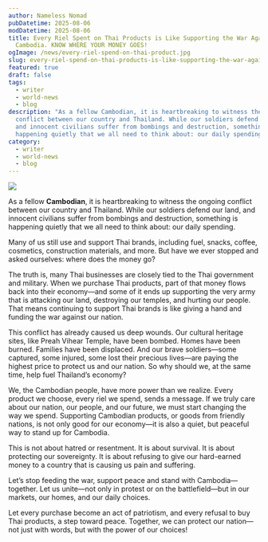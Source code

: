 ```yaml
---
author: Nameless Nomad
pubDatetime: 2025-08-06
modDatetime: 2025-08-06
title: Every Riel Spent on Thai Products is Like Supporting the War Against
  Cambodia. KNOW WHERE YOUR MONEY GOES!
ogImage: /news/every-riel-spend-on-thai-product.jpg
slug: every-riel-spend-on-thai-products-is-like-supporting-the-war-against-cambodia
featured: true
draft: false
tags:
  - writer
  - world-news
  - blog
description: "As a fellow Cambodian, it is heartbreaking to witness the ongoing
  conflict between our country and Thailand. While our soldiers defend our land,
  and innocent civilians suffer from bombings and destruction, something is
  happening quietly that we all need to think about: our daily spending. "
category:
  - writer
  - world-news
  - blog
---
```


![](/news/every-riel-spend-on-thai-product.jpg)

As a fellow **Cambodian**, it is heartbreaking to witness the ongoing conflict between our country and Thailand. While our soldiers defend our land, and innocent civilians suffer from bombings and destruction, something is happening quietly that we all need to think about: our daily spending.

Many of us still use and support Thai brands, including fuel, snacks, coffee, cosmetics, construction materials, and more. But have we ever stopped and asked ourselves: where does the money go?

The truth is, many Thai businesses are closely tied to the Thai government and military. When we purchase Thai products, part of that money flows back into their economy—and some of it ends up supporting the very army that is attacking our land, destroying our temples, and hurting our people. That means continuing to support Thai brands is like giving a hand and funding the war against our nation.

This conflict has already caused us deep wounds. Our cultural heritage sites, like Preah Vihear Temple, have been bombed. Homes have been burned. Families have been displaced. And our brave soldiers—some captured, some injured, some lost their precious lives—are paying the highest price to protect us and our nation. So why should we, at the same time, help fuel Thailand’s economy?

We, the Cambodian people, have more power than we realize. Every product we choose, every riel we spend, sends a message. If we truly care about our nation, our people, and our future, we must start changing the way we spend. Supporting Cambodian products, or goods from friendly nations, is not only good for our economy—it is also a quiet, but peaceful way to stand up for Cambodia.

This is not about hatred or resentment. It is about survival. It is about protecting our sovereignty. It is about refusing to give our hard-earned money to a country that is causing us pain and suffering.

Let’s stop feeding the war, support peace and stand with Cambodia—together. Let us unite—not only in protest or on the battlefield—but in our markets, our homes, and our daily choices.

Let every purchase become an act of patriotism, and every refusal to buy Thai products, a step toward peace. Together, we can protect our nation—not just with words, but with the power of our choices!
